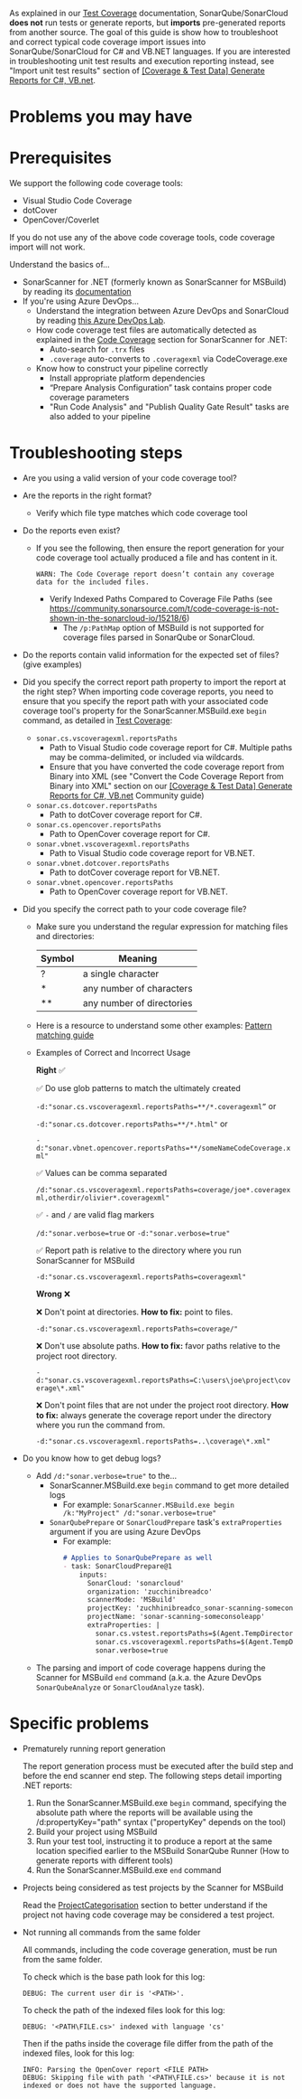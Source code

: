 As explained in our [Test Coverage](https://docs.sonarqube.org/latest/analysis/coverage/) documentation, SonarQube/SonarCloud **does not** run tests or generate reports, but **imports** pre-generated reports from another source. The goal of this guide is show how to troubleshoot and correct typical code coverage import issues into SonarQube/SonarCloud for C# and VB.NET languages. If you are interested in troubleshooting unit test results and execution reporting instead, see "Import unit test results" section of [[Coverage & Test Data] Generate Reports for C#, VB.net](https://community.sonarsource.com/t/coverage-test-data-generate-reports-for-c-vb-net/9871).

# Problems you may have

# Prerequisites

We support the following code coverage tools:

* Visual Studio Code Coverage
* dotCover
* OpenCover/Coverlet

If you do not use any of the above code coverage tools, code coverage import will not work.

Understand the basics of...
* SonarScanner for .NET (formerly known as SonarScanner for MSBuild) by reading its [documentation](https://docs.sonarqube.org/latest/analysis/scan/sonarscanner-for-msbuild/)
* If you're using Azure DevOps...
  * Understand the integration between Azure DevOps and SonarCloud by reading [this Azure DevOps Lab](https://azuredevopslabs.com//labs/vstsextend/sonarcloud/).
  * How code coverage test files are automatically detected as explained in the [Code Coverage](https://docs.sonarqube.org/latest/analysis/scan/sonarscanner-for-msbuild/#header-5) section for SonarScanner for .NET:
    * Auto-search for `.trx` files
    * `.coverage` auto-converts to `.coveragexml` via CodeCoverage.exe
  * Know how to construct your pipeline correctly
    * Install appropriate platform dependencies
    * “Prepare Analysis Configuration” task contains proper code coverage parameters
    * "Run Code Analysis" and "Publish Quality Gate Result" tasks are also added to your pipeline

# Troubleshooting steps

* Are you using a valid version of your code coverage tool?

* Are the reports in the right format?
  * Verify which file type matches which code coverage tool

* Do the reports even exist?
  * If you see the following, then ensure the report generation for your code coverage tool actually produced a file and has content in it.
 
     ```
     WARN: The Code Coverage report doesn’t contain any coverage data for the included files.
     ```
 
    * Verify Indexed Paths Compared to Coverage File Paths
 (see https://community.sonarsource.com/t/code-coverage-is-not-shown-in-the-sonarcloud-io/15218/6)
      * The `/p:PathMap` option of MSBuild is not supported for coverage files parsed in SonarQube or SonarCloud.
* Do the reports contain valid information for the expected set of files? (give examples)

* Did you specify the correct report path property to import the report at the right step?
When importing code coverage reports, you need to ensure that you specify the report path with your associated code coverage tool's property for the SonarScanner.MSBuild.exe `begin` command, as detailed in [Test Coverage](https://docs.sonarqube.org/latest/analysis/coverage/):

    * `sonar.cs.vscoveragexml.reportsPaths`
      * Path to Visual Studio code coverage report for C#. Multiple paths may be comma-delimited, or included via wildcards.
      * Ensure that you have converted the code coverage report from Binary into XML (see "Convert the Code Coverage Report from Binary into XML" section on our [[Coverage & Test Data] Generate Reports for C#, VB.net](https://community.sonarsource.com/t/coverage-test-data-generate-reports-for-c-vb-net/9871) Community guide)
    * `sonar.cs.dotcover.reportsPaths`
      * Path to dotCover coverage report for C#.
    * `sonar.cs.opencover.reportsPaths`
      * Path to OpenCover coverage report for C#.
    * `sonar.vbnet.vscoveragexml.reportsPaths`
      * Path to Visual Studio code coverage report for VB.NET.
    * `sonar.vbnet.dotcover.reportsPaths`
      * Path to dotCover coverage report for VB.NET.
    * `sonar.vbnet.opencover.reportsPaths`
      * Path to OpenCover coverage report for VB.NET.

* Did you specify the correct path to your code coverage file?

  * Make sure you understand the regular expression for matching files and directories:

    |Symbol|Meaning|
    |---|---|
    |?|a single character|
    |*|any number of characters|
    |**|any number of directories|
    
  * Here is a resource to understand some other examples: [Pattern matching guide](https://confluence.atlassian.com/fisheye/pattern-matching-guide-960155410.html)

  * Examples of Correct and Incorrect Usage
    
    **Right** ✅
    
    ✅ Do use glob patterns to match the ultimately created
    
    ```-d:"sonar.cs.vscoveragexml.reportsPaths=**/*.coveragexml”``` or
    
    ```-d:"sonar.cs.dotcover.reportsPaths=**/*.html"``` or
    
    ```-d:"sonar.vbnet.opencover.reportsPaths=**/someNameCodeCoverage.xml"```
    
    ✅ Values can be comma separated
    
    ```/d:"sonar.cs.vscoveragexml.reportsPaths=coverage/joe*.coveragexml,otherdir/olivier*.coveragexml"```
    
    ✅ `-` and `/` are valid flag markers
    
    ```/d:"sonar.verbose=true``` or
    ```-d:"sonar.verbose=true"``` 
  
    ✅ Report path is relative to the directory where you run SonarScanner for MSBuild 
    
    ```-d:"sonar.cs.vscoveragexml.reportsPaths=coveragexml"```
    
    **Wrong** ❌
    
    ❌  Don't point at directories. **How to fix:** point to files.
    
    ```-d:"sonar.cs.vscoveragexml.reportsPaths=coverage/"```
        
    ❌ Don't use absolute paths. **How to fix:** favor paths relative to the project root directory.
    
    ```-d:"sonar.cs.vscoveragexml.reportsPaths=C:\users\joe\project\coverage\*.xml"```
        
    ❌ Don't point files that are not under the project root directory. **How to fix:** always generate the coverage report under the directory where you run the command from.
  
    ```-d:"sonar.cs.vscoveragexml.reportsPaths=..\coverage\*.xml"```

* Do you know how to get debug logs?

    * Add `/d:"sonar.verbose=true"` to the...
        * SonarScanner.MSBuild.exe `begin` command to get more detailed logs
            * For example: `SonarScanner.MSBuild.exe begin /k:"MyProject" /d:"sonar.verbose=true"`
        * `SonarQubePrepare` or `SonarCloudPrepare` task's `extraProperties` argument if you are using Azure DevOps
            * For example:
              ```markdown
              # Applies to SonarQubePrepare as well
              - task: SonarCloudPrepare@1
                  inputs:
                    SonarCloud: 'sonarcloud'
                    organization: 'zucchinibreadco'
                    scannerMode: 'MSBuild'
                    projectKey: 'zuchhinibreadco_sonar-scanning-someconsoleapp'
                    projectName: 'sonar-scanning-someconsoleapp'
                    extraProperties: |
                      sonar.cs.vstest.reportsPaths=$(Agent.TempDirectory)\**\*.trx
                      sonar.cs.vscoveragexml.reportsPaths=$(Agent.TempDirectory)\**\*.coveragexml
                      sonar.verbose=true
              ``` 
    * The parsing and import of code coverage happens during the Scanner for MSBuild `end` command (a.k.a. the Azure DevOps `SonarQubeAnalyze` or `SonarCloudAnalyze` task).

# Specific problems

* Prematurely running report generation

    The report generation process must be executed after the build step and before the end scanner end step. The following steps detail importing .NET reports:

    1. Run the SonarScanner.MSBuild.exe `begin` command, specifying the absolute path where the reports will be available using the /d:propertyKey="path" syntax ("propertyKey" depends on the tool)
    2. Build your project using MSBuild
    3. Run your test tool, instructing it to produce a report at the same location specified earlier to the MSBuild SonarQube Runner (How to generate reports with different tools)
    4. Run the SonarScanner.MSBuild.exe `end` command

* Projects being considered as test projects by the Scanner for MSBuild

    Read the [ProjectCategorisation](https://github.com/SonarSource/sonar-scanner-msbuild/wiki/Analysis-of-product-projects-vs.-test-projects#project-categorisation) section to better understand if the project not having code coverage may be considered a test project.

* Not running all commands from the same folder

    All commands, including the code coverage generation, must be run from the same folder.
    
    To check which is the base path look for this log:
    
    ```
    DEBUG: The current user dir is '<PATH>'.
    ```
    
    To check the path of the indexed files look for this log:
    
    ```
    DEBUG: '<PATH\FILE.cs>' indexed with language 'cs'
    ```
    
    Then if the paths inside the coverage file differ from the path of the indexed files, look for this log:
    
    ```
    INFO: Parsing the OpenCover report <FILE PATH>
    DEBUG: Skipping file with path '<PATH\FILE.cs>' because it is not indexed or does not have the supported language.
    ```
